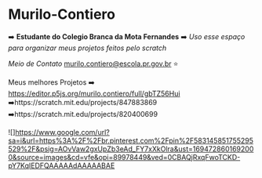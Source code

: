 # Murilo-Contiero
  ➡️ **Estudante do Colegio Branca da Mota Fernandes**
  ➡️  _Uso esse espaço para organizar meus projetos feitos pelo scratch_

_Meio de Contato_ murilo.contiero@escola.pr.gov.br ⭐

Meus melhores Projetos
➡️ https://editor.p5js.org/murilo.contiero/full/gbTZ56Hui
➡️https://scratch.mit.edu/projects/847883869
➡️https://scratch.mit.edu/projects/820400699

![]https://www.google.com/url?sa=i&url=https%3A%2F%2Fbr.pinterest.com%2Fpin%2F583145851755295529%2F&psig=AOvVaw2gxUpZb3eAd_FY7xXkOlra&ust=1694728601692000&source=images&cd=vfe&opi=89978449&ved=0CBAQjRxqFwoTCKD-pY7KqIEDFQAAAAAdAAAAABAE
